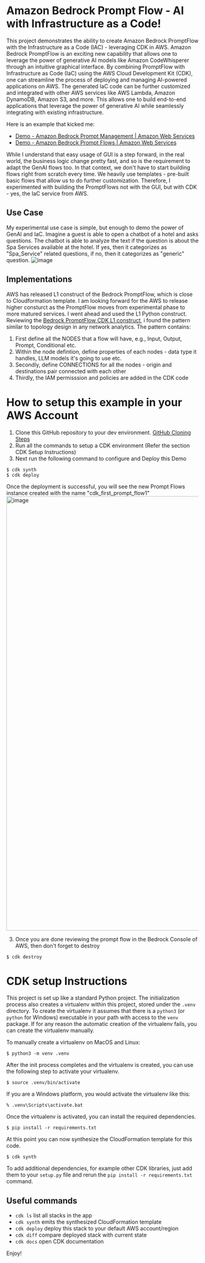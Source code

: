 # Amazon Bedrock Prompt Flow - AI with Infrastructure as a Code!
This project demonstrates the ability to create Amazon Bedrock PromptFlow with the Infrastructure as a Code (IAC) - leveraging CDK in AWS. Amazon Bedrock PromptFlow is an exciting new capability that allows one to leverage the power of generative AI models like Amazon CodeWhisperer through an intuitive graphical interface. By combining PromptFlow with Infrastructure as Code (IaC) using the AWS Cloud Development Kit (CDK), one can streamline the process of deploying and managing AI-powered applications on AWS. The generated IaC code can be further customized and integrated with other AWS services like AWS Lambda, Amazon DynamoDB, Amazon S3, and more. This allows one to build end-to-end applications that leverage the power of generative AI while seamlessly integrating with existing infrastructure.

Here is an example that kicked me:
* [Demo - Amazon Bedrock Prompt Management | Amazon Web Services](https://www.youtube.com/watch?v=CE_-zrMvcuk)
* [Demo - Amazon Bedrock Prompt Flows | Amazon Web Services](https://www.youtube.com/watch?v=_Bmk6peAHao)

While I understand that easy usage of GUI is a step forward, in the real world, the business logic change pretty fast, and so is the requirement to adapt the GenAI flows too. In that context, we don't have to start building flows right from scratch every time. We heavily use templates - pre-built basic flows that allow us to do further customization. Therefore, I experimented with building the PromptFlows not with the GUI, but with CDK - yes, the IaC service from AWS.

## Use Case
My experimental use case is simple, but enough to demo the power of GenAI and IaC. Imagine a guest is able to open a chatbot of a hotel and asks questions. The chatbot is able to analyze the text if the question is about the Spa Services available at the hotel. If yes, then it categorizes as "Spa_Service" related questions, if no, then it categorizes as "generic" question.
![image](https://github.com/user-attachments/assets/8c536771-44a9-496d-ba22-a151a7928a44)
## Implementations
AWS has released L1 construct of the Bedrock PromptFlow, which is close to Cloudformation template. I am looking forward for the AWS to release higher consturct as the PromptFlow moves from experimental phase to more matured services. I went ahead and used the L1 Python construct. Reviewing the [Bedrock PromptFlow CDK L1 construct](https://docs.aws.amazon.com/cdk/api/v2/python/aws_cdk.aws_bedrock/CfnFlow.html), i found the pattern similar to topology design in any network analytics. The pattern contains:
1. First define all the NODES that a flow will have, e.g., Input, Output, Prompt, Conditional etc.
2. Within the node defintion, define properties of each nodes - data type it handles, LLM models it's going to use etc.
3. Secondly, define CONNECTIONS for all the nodes - origin and destinations pair connected with each other
4. Thirdly, the IAM permisssion and policies are added in the CDK code

# How to setup this example in your AWS Account
1. Clone this GitHub repository to your dev environment. [GitHub Cloning Steps](https://www.youtube.com/watch?v=Nl0J_tcnhQ4&t=134s)
2. Run all the commands to setup a CDK environment (Refer the section CDK Setup Instructions)
3. Next run the following command to configure and Deploy this Demo
```
$ cdk synth
$ cdk deploy
```
Once the deployment is successful, you will see the new Prompt Flows instance created with the name "cdk_first_prompt_flow1"
<img width="1134" alt="image" src="https://github.com/user-attachments/assets/96fd7c05-5e76-4e7c-9e9b-d0d70bec7bd3">


3. Once you are done reviewing the prompt flow in the Bedrock Console of AWS, then don't forget to destroy
```
$ cdk destroy
```

# CDK setup Instructions
This project is set up like a standard Python project.  The initialization
process also creates a virtualenv within this project, stored under the `.venv`
directory.  To create the virtualenv it assumes that there is a `python3`
(or `python` for Windows) executable in your path with access to the `venv`
package. If for any reason the automatic creation of the virtualenv fails,
you can create the virtualenv manually.

To manually create a virtualenv on MacOS and Linux:

```
$ python3 -m venv .venv
```

After the init process completes and the virtualenv is created, you can use the following
step to activate your virtualenv.

```
$ source .venv/bin/activate
```

If you are a Windows platform, you would activate the virtualenv like this:

```
% .venv\Scripts\activate.bat
```

Once the virtualenv is activated, you can install the required dependencies.

```
$ pip install -r requirements.txt
```

At this point you can now synthesize the CloudFormation template for this code.

```
$ cdk synth
```

To add additional dependencies, for example other CDK libraries, just add
them to your `setup.py` file and rerun the `pip install -r requirements.txt`
command.

## Useful commands

 * `cdk ls`          list all stacks in the app
 * `cdk synth`       emits the synthesized CloudFormation template
 * `cdk deploy`      deploy this stack to your default AWS account/region
 * `cdk diff`        compare deployed stack with current state
 * `cdk docs`        open CDK documentation

Enjoy!
